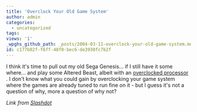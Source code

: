 ```yaml
---
title: 'Overclock Your Old Game System'
author: admin
categories:
  - uncategorized
tags: 
views: '1'
_wpghs_github_path: _posts/2004-03-11-overclock-your-old-game-system.md
id: c177b02f-f6ff-48f0-bec6-de3930fc7b2f
---
```

<p>I think it's time to pull out my old Sega Genesis... if I still have it some where... and play some Altered Beast, albeit with an <a href="http://www.epicgaming.net/hardware/md_oc">overclocked processor</a> .  I don't know what you could gain by overclocking your game system where the games are already tuned to run fine on it - but I guess it's not a question of why, more a question of why not?</p>
<p><i>Link from <a href="http://slashdot.org/article.pl?sid=04/03/11/0127235">Slashdot</a></i></p>
